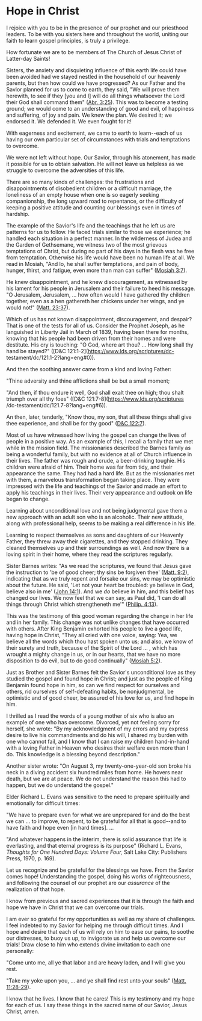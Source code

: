 # Hope in Christ

I rejoice with you to be in the presence of our prophet and our priesthood
leaders. To be with you sisters here and throughout the world, uniting our
faith to learn gospel principles, is truly a privilege.

How fortunate we are to be members of The Church of Jesus Christ of Latter-day
Saints!

Sisters, the anxiety and disquieting influence of this earth life could have
been avoided had we stayed nestled in the household of our heavenly parents,
but then how could we have progressed? As our Father and the Savior planned
for us to come to earth, they said, "We will prove them herewith, to see if
they [you and I] will do all things whatsoever the Lord their God shall
command them" ([Abr.
3:25](https://www.lds.org/scriptures/pgp/abr/3.25?lang=eng#24)). This was to
become a testing ground; we would come to an understanding of good and evil,
of happiness and suffering, of joy and pain. We knew the plan. We desired it;
we endorsed it. We defended it. We even fought for it!

With eagerness and excitement, we came to earth to learn--each of us having
our own particular set of circumstances with trials and temptations to
overcome.

We were not left without hope. Our Savior, through his atonement, has made it
possible for us to obtain salvation. He will not leave us helpless as we
struggle to overcome the adversities of this life.

There are so many kinds of challenges: the frustrations and disappointments of
disobedient children or a difficult marriage, the loneliness of an empty house
when one is so eagerly seeking companionship, the long upward road to
repentance, or the difficulty of keeping a positive attitude and counting our
blessings even in times of hardship.

The example of the Savior's life and the teachings that he left us are
patterns for us to follow. He faced trials similar to those we experience; he
handled each situation in a perfect manner. In the wilderness of Judea and the
Garden of Gethsemane, we witness two of the most grievous temptations of
Christ, but during no part of his days in the flesh was he free from
temptation. Otherwise his life would have been no human life at all. We read
in Mosiah, "And lo, he shall suffer temptations, and pain of body, hunger,
thirst, and fatigue, even more than man can suffer" ([Mosiah
3:7](https://www.lds.org/scriptures/bofm/mosiah/3.7?lang=eng#6)).

He knew disappointment, and he knew discouragement, as witnessed by his lament
for his people in Jerusalem and their failure to heed his message. "O
Jerusalem, Jerusalem, ... how often would I have gathered thy children together,
even as a hen gathereth her chickens under her wings, and ye would not!"
([Matt. 23:37](https://www.lds.org/scriptures/nt/matt/23.37?lang=eng#36)).

Which of us has not known disappointment, discouragement, and despair? That is
one of the tests for all of us. Consider the Prophet Joseph, as he languished
in Liberty Jail in March of 1839, having been there for months, knowing that
his people had been driven from their homes and were destitute. His cry is
touching: "O God, where art thou? ... How long shall thy hand be stayed?"
([D&amp;C 121:1-2](https://www.lds.org/scriptures/dc-
testament/dc/121.1-2?lang=eng#0)).

And then the soothing answer came from a kind and loving Father:

"Thine adversity and thine afflictions shall be but a small moment;

"And then, if thou endure it well, God shall exalt thee on high; thou shalt
triumph over all thy foes" ([D&amp;C 121:7-8](https://www.lds.org/scriptures
/dc-testament/dc/121.7-8?lang=eng#6)).

An then, later, tenderly, "Know thou, my son, that all these things shall give
thee experience, and shall be for thy good" ([D&amp;C
122:7](https://www.lds.org/scriptures/dc-testament/dc/122.7?lang=eng#6)).

Most of us have witnessed how living the gospel can change the lives of people
in a positive way. As an example of this, I recall a family that we met while
in the mission field. The missionaries described the Barnes family as being a
wonderful family, but with no evidence at all of Church influence in their
lives. The father was rough and crude, a beer-drinking toughie. His children
were afraid of him. Their home was far from tidy, and their appearance the
same. They had had a hard life. But as the missionaries met with them, a
marvelous transformation began taking place. They were impressed with the life
and teachings of the Savior and made an effort to apply his teachings in their
lives. Their very appearance and outlook on life began to change.

Learning about unconditional love and not being judgmental gave them a new
approach with an adult son who is an alcoholic. Their new attitude, along with
professional help, seems to be making a real difference in his life.

Learning to respect themselves as sons and daughters of our Heavenly Father,
they threw away their cigarettes, and they stopped drinking. They cleaned
themselves up and their surroundings as well. And now there is a loving spirit
in their home, where they read the scriptures regularly.

Sister Barnes writes: "As we read the scriptures, we found that Jesus gave the
instruction to 'be of good cheer; thy sins be forgiven thee' ([Matt.
9:2](https://www.lds.org/scriptures/nt/matt/9.2?lang=eng#1)), indicating that
as we truly repent and forsake our sins, we may be optimistic about the
future. He said, 'Let not your heart be troubled: ye believe in God, believe
also in me' ([John
14:1](https://www.lds.org/scriptures/nt/john/14.1?lang=eng#0)). And we _do_
believe in him, and this belief has changed our lives. We now feel that we can
say, as Paul did, 'I can do all things through Christ which strengtheneth me'"
([Philip. 4:13](https://www.lds.org/scriptures/nt/philip/4.13?lang=eng#12)).

This was the testimony of this good woman regarding the change in her life and
in her family. This change was not unlike changes that have occurred with
others. After King Benjamin exhorted his people to live a good life, having
hope in Christ, "They all cried with one voice, saying: Yea, we believe all
the words which thou hast spoken unto us; and also, we know of their surety
and truth, because of the Spirit of the Lord ... , which has wrought a mighty
change in us, or in our hearts, that we have no more disposition to do evil,
but to do good continually" ([Mosiah
5:2](https://www.lds.org/scriptures/bofm/mosiah/5.2?lang=eng#1)).

Just as Brother and Sister Barnes felt the Savior's unconditional love as they
studied the gospel and found hope in Christ; and just as the people of King
Benjamin found hope in him, so can we find respect for ourselves and others,
rid ourselves of self-defeating habits, be nonjudgmental, be optimistic and of
good cheer, be assured of his love for us, and find hope in him.

I thrilled as I read the words of a young mother of six who is also an example
of one who has overcome. Divorced, yet not feeling sorry for herself, she
wrote: "By my acknowledgment of my errors and my express desire to live his
commandments and do his will, I shared my burden with one who cannot fail, and
I know that I can raise my children hand-in-hand with a loving Father in
Heaven who desires their welfare even more than I do. This knowledge is a
blessing beyond description."

Another sister wrote: "On August 3, my twenty-one-year-old son broke his neck
in a diving accident six hundred miles from home. He hovers near death, but we
are at peace. We do not understand the reason this had to happen, but we do
understand the gospel."

Elder Richard L. Evans was sensitive to the need to prepare spiritually and
emotionally for difficult times:

"We have to prepare even for what we are unprepared for and do the best we can
... to improve, to repent, to be grateful for all that is good--and to have
faith and hope even [in hard times]. ...

"And whatever happens in the interim, there is solid assurance that life is
everlasting, and that eternal progress is its purpose" (Richard L. Evans,
_Thoughts for One Hundred Days: Volume Four,_ Salt Lake City: Publishers
Press, 1970, p. 169).

Let us recognize and be grateful for the blessings we have. From the Savior
comes hope! Understanding the gospel, doing his works of righteousness, and
following the counsel of our prophet are our _assurance_ of the realization of
that hope.

I know from previous and sacred experiences that it is through the faith and
hope we have in Christ that we can overcome our trials.

I am ever so grateful for my opportunities as well as my share of challenges.
I feel indebted to my Savior for helping me through difficult times. And I
hope and desire that each of us will rely on him to ease our pains, to soothe
our distresses, to buoy us up, to invigorate us and help us overcome our
trials! Draw close to him who extends divine invitation to each one
personally:

"Come unto me, all ye that labor and are heavy laden, and I will give you
rest.

"Take my yoke upon you, ... and ye shall find rest unto your souls" ([Matt.
11:28-29](https://www.lds.org/scriptures/nt/matt/11.28-29?lang=eng#27)).

I know that he lives. I know that he cares! This is my testimony and my hope
for each of us. I say these things in the sacred name of our Savior, Jesus
Christ, amen.

